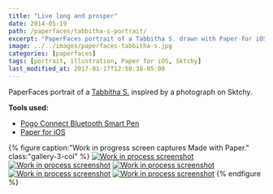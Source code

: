 ```yaml
---
title: "Live long and prosper"
date: 2014-05-19
path: /paperfaces/tabbitha-s-portrait/
excerpt: "PaperFaces portrait of a Tabbitha S. drawn with Paper for iOS on an iPad."
image: ../../images/paperfaces-tabbitha-s.jpg
categories: [paperfaces]
tags: [portrait, illustration, Paper for iOS, Sktchy]
last_modified_at: 2017-01-17T12:50:38-05:00
---
```


PaperFaces portrait of a [Tabbitha S.](https://sktchy.com/WjxgQ) inspired by a photograph on Sktchy.

**Tools used:**

- [Pogo Connect Bluetooth Smart Pen](https://www.amazon.com/gp/product/B009K448L4/ref=as_li_ss_tl?ie=UTF8&camp=1789&creative=390957&creativeASIN=B009K448L4&linkCode=as2&tag=mademist-20)
- [Paper for iOS](https://paper.bywetransfer.com/)

{% figure caption:"Work in progress screen captures Made with Paper." class:"gallery-3-col" %}
[![Work in process screenshot](../../images/paperfaces-tabbitha-s-process-1-600.jpg)](../../images/paperfaces-tabbitha-s-process-1-lg.jpg) [![Work in process screenshot](../../images/paperfaces-tabbitha-s-process-2-600.jpg)](../../images/paperfaces-tabbitha-s-process-2-lg.jpg) [![Work in process screenshot](../../images/paperfaces-tabbitha-s-process-3-600.jpg)](../../images/paperfaces-tabbitha-s-process-3-lg.jpg) [![Work in process screenshot](../../images/paperfaces-tabbitha-s-process-4-600.jpg)](../../images/paperfaces-tabbitha-s-process-4-lg.jpg) [![Work in process screenshot](../../images/paperfaces-tabbitha-s-process-5-600.jpg)](../../images/paperfaces-tabbitha-s-process-5-lg.jpg)
{% endfigure %}
